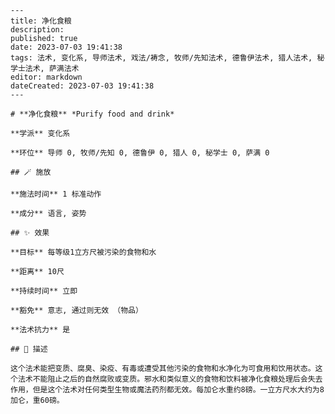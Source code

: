
    ---
    title: 净化食粮
    description: 
    published: true
    date: 2023-07-03 19:41:38
    tags: 法术, 变化系, 导师法术, 戏法/祷念, 牧师/先知法术, 德鲁伊法术, 猎人法术, 秘学士法术, 萨满法术
    editor: markdown
    dateCreated: 2023-07-03 19:41:38
    ---

    # **净化食粮** *Purify food and drink*

    **学派** 变化系 

    **环位** 导师 0, 牧师/先知 0, 德鲁伊 0, 猎人 0, 秘学士 0, 萨满 0

    ## 🪄 施放

    **施法时间** 1 标准动作

    **成分** 语言, 姿势

    ## ✨ 效果 

    **目标** 每等级1立方尺被污染的食物和水 

    **距离** 10尺  

    **持续时间** 立即 

    **豁免** 意志, 通过则无效 （物品）

    **法术抗力** 是

    ## 📖 描述

    这个法术能把变质、腐臭、染疫、有毒或遭受其他污染的食物和水净化为可食用和饮用状态。这个法术不能阻止之后的自然腐败或变质。邪水和类似意义的食物和饮料被净化食粮处理后会失去作用，但是这个法术对任何类型生物或魔法药剂都无效。每加仑水重约8磅。一立方尺水大约为8加仑，重60磅。
    